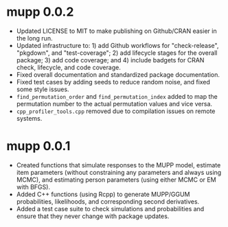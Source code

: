 # mupp 0.0.2

* Updated LICENSE to MIT to make publishing on Github/CRAN easier in the long
  run.
* Updated infrastructure to: 1) add Github workflows for "check-release", "pkgdown",
  and "test-coverage"; 2) add lifecycle stages for the overall package; 3) add
  code coverage; and 4) include badgets for CRAN check, lifecycle, and code
  coverage.
* Fixed overall documentation and standardized package documentation.
* Fixed test cases by adding seeds to reduce random noise, and fixed some style 
  issues.
* `find_permutation_order` and `find_permutation_index` added to map the
  permutation number to the actual permutation values and vice versa.
* `cpp_profiler_tools.cpp` removed due to compilation issues on remote
  systems.

# mupp 0.0.1

* Created functions that simulate responses to the MUPP model, estimate item
  parameters (without constraining any parameters and always using MCMC),
  and estimating person parameters (using either MCMC or EM with BFGS).
* Added C++ functions (using Rcpp) to generate MUPP/GGUM probabilities,
  likelihoods, and corresponding second derivatives.
* Added a test case suite to check simulations and probabilities and ensure
  that they never change with package updates.

